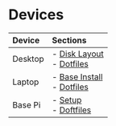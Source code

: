 # Devices

| Device | Sections |
| :--- | :--- |
| Desktop | - [Disk Layout](./desktop_pc/)</br>- [Dotfiles](./desktop_pc/sections/dotfiles) |
| Laptop | - [Base Install](https://github.com/OskergMonReap/arch_on_zed_fs)</br>- [Dotfiles](./laptop/sections/dotfiles) |
| Base Pi | - [Setup](./pi/sections/install)</br>- [Doftfiles](./pi/sections/dotfiles)
